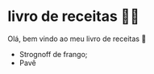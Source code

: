 # livro de receitas :man_cook:

Olá, bem vindo ao meu livro de receitas :wave:

- Strognoff de frango;
- Pavê
